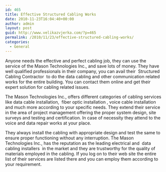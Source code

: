 ```yaml
---
id: 465
title: Effective Structured Cabling Works
date: 2010-11-23T16:04:40+00:00
author: admin
layout: post
guid: http://www.velikazvjerka.com/?p=465
permalink: /2010/11/23/effective-structured-cabling-works/
categories:
  - General
---
```

Anyone needs the effective and perfect cabling job, they can use the service of the Mason Technologies Inc., and save lots of money. They have well qualified professionals in their company, you can avail their &nbsp;Structured Cabling Contractor&nbsp; to do the data cabling and other communication related works for the entire building. You can contact them online and get their expert solution for cabling related issues.

The Mason Technologies Inc., offers different categories of cabling services like data cable installation, &nbsp;fiber optic installation&nbsp;, voice cable installation and much more according to your specific needs. They extend their service in the area of project management offering the proper system design, site surveys and testing and certification. In case of necessity they attend to the voice and data repair works at your place.

They always install the cabling with appropriate design and test the same to ensure proper functioning without any interruption. The Mason Technologies Inc., has the reputation as the leading electrical and &nbsp;data cabling installers&nbsp; in the market and they are trustworthy for the quality of materials employed in the cabling. If you log on to their web site the entire list of their services are listed there and you can employ them according to your requirement.